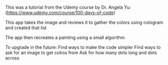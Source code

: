 This was a tutorial from the Udemy course by Dr. Angela Yu: (https://www.udemy.com/course/100-days-of-code)

This app takes the image and reviews it to gather the colors using cologram and created that list

The app then recreates a painting using a small algorithm

To upgrade in the future:
    Find ways to make the code simpler
    Find ways to ask for an image to get colros from
    Ask for how many dots long and dots across